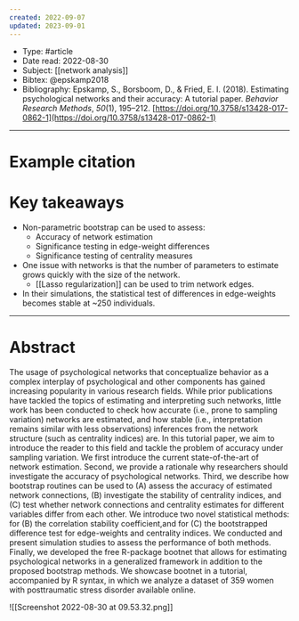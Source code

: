 ```yaml
---
created: 2022-09-07
updated: 2023-09-01
---
```

* Type: #article
* Date read: 2022-08-30
* Subject: [[network analysis]]
* Bibtex: @epskamp2018
* Bibliography: Epskamp, S., Borsboom, D., & Fried, E. I. (2018). Estimating psychological networks and their accuracy: A tutorial paper. _Behavior Research Methods_, _50_(1), 195–212. [https://doi.org/10.3758/s13428-017-0862-1](https://doi.org/10.3758/s13428-017-0862-1)
---
# Example citation


# Key takeaways
* Non-parametric bootstrap can be used to assess:
	* Accuracy of network estimation
	* Significance testing in edge-weight differences
	* Significance testing of centrality measures
* One issue with networks is that the number of parameters to estimate grows quickly with the size of the network.
	* [[Lasso regularization]] can be used to trim network edges.
* In their simulations, the statistical test of differences in edge-weights becomes stable at ~250 individuals.

---

# Abstract

The usage of psychological networks that conceptualize behavior as a complex interplay of psychological and other components has gained increasing popularity in various research fields. While prior publications have tackled the topics of estimating and interpreting such networks, little work has been conducted to check how accurate (i.e., prone to sampling variation) networks are estimated, and how stable (i.e., interpretation remains similar with less observations) inferences from the network structure (such as centrality indices) are. In this tutorial paper, we aim to introduce the reader to this field and tackle the problem of accuracy under sampling variation. We first introduce the current state-of-the-art of network estimation. Second, we provide a rationale why researchers should investigate the accuracy of psychological networks. Third, we describe how bootstrap routines can be used to (A) assess the accuracy of estimated network connections, (B) investigate the stability of centrality indices, and (C) test whether network connections and centrality estimates for different variables differ from each other. We introduce two novel statistical methods: for (B) the correlation stability coefficient,and for (C) the bootstrapped difference test for edge-weights and centrality indices. We conducted and present simulation studies to assess the performance of both methods. Finally, we developed the free R-package bootnet that allows for estimating psychological networks in a generalized framework in addition to the proposed bootstrap methods. We showcase bootnet in a tutorial, accompanied by R syntax, in which we analyze a dataset of 359 women with posttraumatic stress disorder available online.

![[Screenshot 2022-08-30 at 09.53.32.png]]